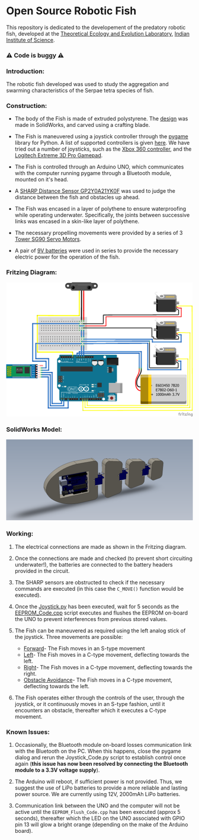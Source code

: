 # Open Source Robotic Fish
This repository is dedicated to the developement of the predatory robotic fish, developed at the [Theoretical Ecology and Evolution Laboratory](https://teelabiisc.wordpress.com/), [Indian Institute of Science](https://www.iisc.ac.in).

### :warning: Code is buggy :warning:

### Introduction:
The robotic fish developed was used to study the aggregation and swarming characteristics of the Serpae tetra species of fish.

### Construction:
- The body of the Fish is made of extruded polystyrene. The [design](https://github.com/SarthakJShetty/fish/tree/master/Design%20Files/Mechanical_Design/Fish_Design/) was made in SolidWorks, and carved using a crafting blade.

- The Fish is maneuvered using a joystick controller through the [pygame](Pygame.org) library for Python. A list of supported controllers is given [here](https://www.pygame.org/docs/ref/joystick.html "pygame"). We have tried out a number of joysticks, such as the [Xbox 360 controller](https://www.amazon.com/Xbox-360-Wireless-Controller-Packaging-Black/dp/B073WJCQGT/ref=sr_1_4?ie=UTF8&qid=1530160595&sr=8-4&keywords=xbox+360+controller), and the [Logitech Extreme 3D Pro Gamepad](https://www.amazon.com/Extreme-3D-Pro-Joystick-Windows/dp/B00009OY9U/ref=sr_1_1?s=videogames&ie=UTF8&qid=1530160648&sr=1-1&keywords=logitech+extreme+pro).

- The Fish is controlled through an Arduino UNO, which communicates with the computer running pygame through a Bluetooth module, mounted on it's head.

- A [SHARP Distance Sensor GP2Y0A21YK0F](https://www.pololu.com/category/79/sharp-distance-sensors) was used to judge the distance between the fish and obstacles up ahead.

- The Fish was encased in a layer of polythene to ensure waterproofing while operating underwater. Specifically, the joints between successive links was encased in a skin-like layer of polythene.

- The necessary propelling movements were provided by a series of 3 [Tower SG90 Servo Motors](https://servodatabase.com/servo/towerpro/sg90).

- A pair of [9V batteries](https://www.amazon.com/AmazonBasics-Everyday-Alkaline-Batteries-8-Pack/dp/B00MH4QM1S) were used in series to provide the necessary electric power for the operation of the fish.

### Fritzing Diagram:

![Fritzing Diagram](https://raw.githubusercontent.com/SarthakJShetty/Fish/master/Design%20Files/Electrical_Design/Circuit_Design/Fish_Circuitry.png "Fritzing Diagram")

### SolidWorks Model:

![SolidWorks Model Diagram](https://raw.githubusercontent.com/SarthakJShetty/Fish/master/Design%20Files/Mechanical_Design/Fish_Design/Fish_Assembly.png "Solidworks Diagram")

### Working:
1. The electrical connections are made as shown in the Fritzing diagram.

2. Once the connections are made and checked (to prevent short circuiting underwater!), the batteries are connected to the battery headers provided in the circuit.

3. The SHARP sensors are obstructed to check if the necessary commands are executed (in this case the ```C_MOVE()``` function would be executed).

4. Once the [Joystick.py](https://github.com/SarthakJShetty/fish/tree/master/Code/Joystick_Code/Joystick_Code.py) has been executed, wait for 5 seconds as the [EEPROM_Code.cpp](https://github.com/SarthakJShetty/Fish/tree/master/Code/EEPROM_Flush_Code) script executes and flushes the EEPROM on-board the UNO to prevent interferences from previous stored values.

5. The Fish can be maneuvered as required using the left analog stick of the joystick. Three movements are possible:
	- [Forward](https://github.com/SarthakJShetty/Fish/tree/master/Code/Stable_Movement_Code/Stable_Movement_Code.cpp)- The Fish moves in an S-type movement 
	- [Left](https://github.com/SarthakJShetty/Fish/tree/master/Code/Stable_Movement_Code/Stable_Movement_Code.cpp)- The Fish moves in a C-type movement, deflecting towards the left.
	- [Right](https://github.com/SarthakJShetty/Fish/tree/master/Code/Stable_Movement_Code/Stable_Movement_Code.cpp)- The Fish moves in a C-type movement, deflecting towards the right.
	- [Obstacle Avoidance](https://github.com/SarthakJShetty/Fish/tree/master/Code/Stable_Movement_Code/Stable_Movement_Code.cpp)- The Fish moves in a C-type movement, deflecting towards the left. 

6. The Fish operates either through the controls of the user, through the joystick, or it continuously moves in an S-type fashion, until it encounters an obstacle, thereafter which it executes a C-type movement.

### Known Issues:

1. Occasionally, the Bluetooth module on-board losses communication link with the Bluetooth on the PC. When this happens, close the pygame dialog and rerun the Joystick_Code.py script to establish control once again (**this issue has now been resolved by connecting the Bluetooth module to a 3.3V voltage supply**).

2. The Arduino will reboot, if sufficient power is not provided. Thus, we suggest the use of LiPo batteries to provide a more reliable and lasting power source. We are currently using 12V, 2000mAh LiPo batteries.

3. Communication link between the UNO and the computer will not be active until the `EEPROM_Flush_Code.cpp` has been executed (approx 5 seconds), thereafter which the LED on the UNO associated with GPIO pin 13 will glow a bright orange (depending on the make of the Arduino board).